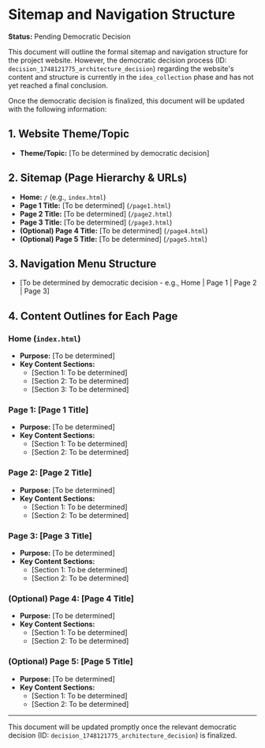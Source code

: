 # Sitemap and Navigation Structure

**Status:** Pending Democratic Decision

This document will outline the formal sitemap and navigation structure for the project website. However, the democratic decision process (ID: `decision_1748121775_architecture_decision`) regarding the website's content and structure is currently in the `idea_collection` phase and has not yet reached a final conclusion.

Once the democratic decision is finalized, this document will be updated with the following information:

## 1. Website Theme/Topic

- **Theme/Topic:** [To be determined by democratic decision]

## 2. Sitemap (Page Hierarchy & URLs)

- **Home:** `/` (e.g., `index.html`)
- **Page 1 Title:** [To be determined] (`/page1.html`)
- **Page 2 Title:** [To be determined] (`/page2.html`)
- **Page 3 Title:** [To be determined] (`/page3.html`)
- **(Optional) Page 4 Title:** [To be determined] (`/page4.html`)
- **(Optional) Page 5 Title:** [To be determined] (`/page5.html`)

## 3. Navigation Menu Structure

- [To be determined by democratic decision - e.g., Home | Page 1 | Page 2 | Page 3]

## 4. Content Outlines for Each Page

### Home (`index.html`)
- **Purpose:** [To be determined]
- **Key Content Sections:**
    - [Section 1: To be determined]
    - [Section 2: To be determined]
    - [Section 3: To be determined]

### Page 1: [Page 1 Title]
- **Purpose:** [To be determined]
- **Key Content Sections:**
    - [Section 1: To be determined]
    - [Section 2: To be determined]

### Page 2: [Page 2 Title]
- **Purpose:** [To be determined]
- **Key Content Sections:**
    - [Section 1: To be determined]
    - [Section 2: To be determined]

### Page 3: [Page 3 Title]
- **Purpose:** [To be determined]
- **Key Content Sections:**
    - [Section 1: To be determined]
    - [Section 2: To be determined]

### (Optional) Page 4: [Page 4 Title]
- **Purpose:** [To be determined]
- **Key Content Sections:**
    - [Section 1: To be determined]
    - [Section 2: To be determined]

### (Optional) Page 5: [Page 5 Title]
- **Purpose:** [To be determined]
- **Key Content Sections:**
    - [Section 1: To be determined]
    - [Section 2: To be determined]

---

This document will be updated promptly once the relevant democratic decision (ID: `decision_1748121775_architecture_decision`) is finalized.
